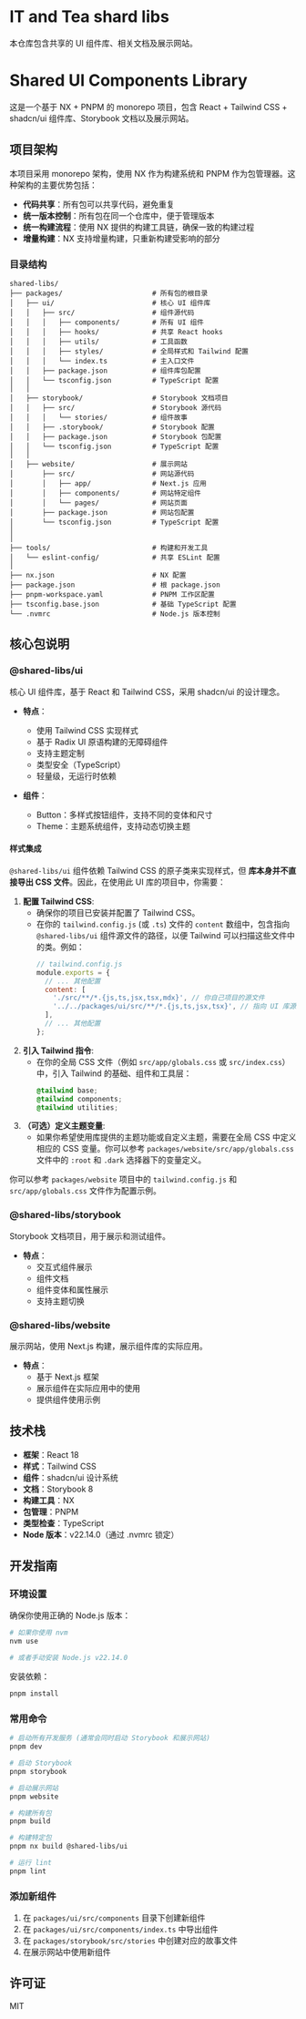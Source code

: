 # IT and Tea shard libs

本仓库包含共享的 UI 组件库、相关文档及展示网站。

# Shared UI Components Library

这是一个基于 NX + PNPM 的 monorepo 项目，包含 React + Tailwind CSS + shadcn/ui 组件库、Storybook 文档以及展示网站。

## 项目架构

本项目采用 monorepo 架构，使用 NX 作为构建系统和 PNPM 作为包管理器。这种架构的主要优势包括：

- **代码共享**：所有包可以共享代码，避免重复
- **统一版本控制**：所有包在同一个仓库中，便于管理版本
- **统一构建流程**：使用 NX 提供的构建工具链，确保一致的构建过程
- **增量构建**：NX 支持增量构建，只重新构建受影响的部分

### 目录结构

```
shared-libs/
├── packages/                      # 所有包的根目录
│   ├── ui/                        # 核心 UI 组件库
│   │   ├── src/                   # 组件源代码
│   │   │   ├── components/        # 所有 UI 组件
│   │   │   ├── hooks/             # 共享 React hooks
│   │   │   ├── utils/             # 工具函数
│   │   │   ├── styles/            # 全局样式和 Tailwind 配置
│   │   │   └── index.ts           # 主入口文件
│   │   ├── package.json           # 组件库包配置
│   │   └── tsconfig.json          # TypeScript 配置
│   │
│   ├── storybook/                 # Storybook 文档项目
│   │   ├── src/                   # Storybook 源代码
│   │   │   └── stories/           # 组件故事
│   │   ├── .storybook/            # Storybook 配置
│   │   ├── package.json           # Storybook 包配置
│   │   └── tsconfig.json          # TypeScript 配置
│   │
│   ├── website/                   # 展示网站
│       ├── src/                   # 网站源代码
│       │   ├── app/               # Next.js 应用
│       │   ├── components/        # 网站特定组件
│       │   └── pages/             # 网站页面
│       ├── package.json           # 网站包配置
│       └── tsconfig.json          # TypeScript 配置
│
│
├── tools/                         # 构建和开发工具
│   └── eslint-config/             # 共享 ESLint 配置
│
├── nx.json                        # NX 配置
├── package.json                   # 根 package.json
├── pnpm-workspace.yaml            # PNPM 工作区配置
├── tsconfig.base.json             # 基础 TypeScript 配置
└── .nvmrc                         # Node.js 版本控制
```

## 核心包说明

### @shared-libs/ui

核心 UI 组件库，基于 React 和 Tailwind CSS，采用 shadcn/ui 的设计理念。

- **特点**：

  - 使用 Tailwind CSS 实现样式
  - 基于 Radix UI 原语构建的无障碍组件
  - 支持主题定制
  - 类型安全（TypeScript）
  - 轻量级，无运行时依赖

- **组件**：
  - Button：多样式按钮组件，支持不同的变体和尺寸
  - Theme：主题系统组件，支持动态切换主题

#### 样式集成

`@shared-libs/ui` 组件依赖 Tailwind CSS 的原子类来实现样式，但 **库本身并不直接导出 CSS 文件**。因此，在使用此 UI 库的项目中，你需要：

1.  **配置 Tailwind CSS**:
    - 确保你的项目已安装并配置了 Tailwind CSS。
    - 在你的 `tailwind.config.js` (或 `.ts`) 文件的 `content` 数组中，包含指向 `@shared-libs/ui` 组件源文件的路径，以便 Tailwind 可以扫描这些文件中的类。例如：
      ```js
      // tailwind.config.js
      module.exports = {
        // ... 其他配置
        content: [
          './src/**/*.{js,ts,jsx,tsx,mdx}', // 你自己项目的源文件
          '../../packages/ui/src/**/*.{js,ts,jsx,tsx}', // 指向 UI 库源文件 (路径可能需要根据你的项目结构调整)
        ],
        // ... 其他配置
      };
      ```
2.  **引入 Tailwind 指令**:
    - 在你的全局 CSS 文件（例如 `src/app/globals.css` 或 `src/index.css`）中，引入 Tailwind 的基础、组件和工具层：
      ```css
      @tailwind base;
      @tailwind components;
      @tailwind utilities;
      ```
3.  **（可选）定义主题变量**:
    - 如果你希望使用库提供的主题功能或自定义主题，需要在全局 CSS 中定义相应的 CSS 变量。你可以参考 `packages/website/src/app/globals.css` 文件中的 `:root` 和 `.dark` 选择器下的变量定义。

你可以参考 `packages/website` 项目中的 `tailwind.config.js` 和 `src/app/globals.css` 文件作为配置示例。

### @shared-libs/storybook

Storybook 文档项目，用于展示和测试组件。

- **特点**：
  - 交互式组件展示
  - 组件文档
  - 组件变体和属性展示
  - 支持主题切换

### @shared-libs/website

展示网站，使用 Next.js 构建，展示组件库的实际应用。

- **特点**：
  - 基于 Next.js 框架
  - 展示组件在实际应用中的使用
  - 提供组件使用示例

## 技术栈

- **框架**：React 18
- **样式**：Tailwind CSS
- **组件**：shadcn/ui 设计系统
- **文档**：Storybook 8
- **构建工具**：NX
- **包管理**：PNPM
- **类型检查**：TypeScript
- **Node 版本**：v22.14.0（通过 .nvmrc 锁定）

## 开发指南

### 环境设置

确保你使用正确的 Node.js 版本：

```bash
# 如果你使用 nvm
nvm use

# 或者手动安装 Node.js v22.14.0
```

安装依赖：

```bash
pnpm install
```

### 常用命令

```bash
# 启动所有开发服务 (通常会同时启动 Storybook 和展示网站)
pnpm dev

# 启动 Storybook
pnpm storybook

# 启动展示网站
pnpm website

# 构建所有包
pnpm build

# 构建特定包
pnpm nx build @shared-libs/ui

# 运行 lint
pnpm lint
```

### 添加新组件

1. 在 `packages/ui/src/components` 目录下创建新组件
2. 在 `packages/ui/src/components/index.ts` 中导出组件
3. 在 `packages/storybook/src/stories` 中创建对应的故事文件
4. 在展示网站中使用新组件

## 许可证

MIT
